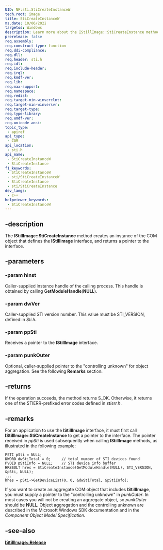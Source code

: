 ```yaml
---
UID: NF:sti.StiCreateInstanceW
tech.root: image
title: StiCreateInstanceW
ms.date: 10/06/2022
targetos: Windows
description: Learn more about the IStillImage::StiCreateInstance method.
prerelease: false
req.assembly: 
req.construct-type: function
req.ddi-compliance: 
req.dll: 
req.header: sti.h
req.idl: 
req.include-header: 
req.irql: 
req.kmdf-ver: 
req.lib: 
req.max-support: 
req.namespace: 
req.redist: 
req.target-min-winverclnt: 
req.target-min-winversvr: 
req.target-type: 
req.type-library: 
req.umdf-ver: 
req.unicode-ansi: 
topic_type:
 - apiref
api_type:
 - COM
api_location:
 - sti.h
api_name:
 - StiCreateInstanceW
 - StiCreateInstance
f1_keywords:
 - StiCreateInstanceW
 - sti/StiCreateInstanceW
 - StiCreateInstance
 - sti/StiCreateInstance
dev_langs:
 - c++
helpviewer_keywords:
 - StiCreateInstanceW
---
```


## -description

The **IStillImage::StiCreateInstance** method creates an instance of the COM object that defines the **IStillImage** interface, and returns a pointer to the interface.

## -parameters

### -param hinst

Caller-supplied instance handle of the calling process. This handle is obtained by calling **GetModuleHandle**(**NULL**).

### -param dwVer

Caller-supplied STI version number. This value must be STI\_VERSION, defined in *Sti.h*.

### -param ppSti

Receives a pointer to the **IStillImage** interface.

### -param punkOuter

Optional, caller-supplied pointer to the "controlling unknown" for object aggregation. See the following **Remarks** section.

## -returns

If the operation succeeds, the method returns S\_OK. Otherwise, it returns one of the STIERR-prefixed error codes defined in *stierr.h*.

## -remarks

For an application to use the **IStillImage** interface, it must first call **IStillImage::StiCreateInstance** to get a pointer to the interface. The pointer received in *ppSti* is used subsequently when calling **IStillImage** methods, as illustrated in the following example:

    PSTI pSti = NULL;
    DWORD dwStiTotal = 0;     // total number of STI devices found
    PVOID pStiInfo = NULL;    // STI device info buffer
    HRESULT hres = StiCreateInstance(GetModuleHandle(NULL), STI_VERSION, &pSti, NULL);
    ...
    hhes = pSti->GetDeviceList(0, 0, &dwStiTotal, &pStiInfo);

If you want to create an aggregate COM object that includes **IStillImage**, you must supply a pointer to the "controlling unknown" in *punkOuter*. In most cases you will not be creating an aggregate object, so *punkOuter* should be **NULL**. Object aggregation and the controlling unknown are described in the Microsoft Windows SDK documentation and in the *Component Object Model Specification*.

## -see-also

[**IStillImage::Release**](nf-sti-istillimagew-release.md)
